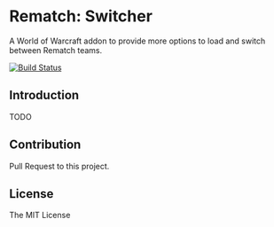 # Rematch: Switcher

A World of Warcraft addon to provide more options to load and switch between Rematch teams.

[![Build Status](https://github.com/LiangYuxuan/Rematch_Switcher/workflows/Build/badge.svg)](https://github.com/LiangYuxuan/Rematch_Switcher/actions?workflow=Build)

## Introduction

TODO

## Contribution

Pull Request to this project.

## License

The MIT License
